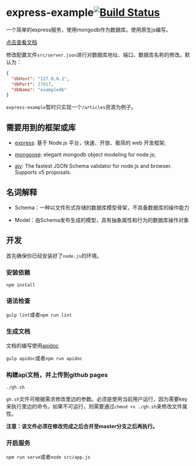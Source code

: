 # express-example[![Build Status](https://travis-ci.org/classLfz/express-example.svg?branch=master)](https://travis-ci.org/classLfz/express-example)

一个简单的express服务，使用mongodb作为数据库。使用原生js编写。

[点击查看文档](https://classlfz.github.io/express-example/)

修改配置文件`src/server.json`进行对数据库地址、端口、数据库名称的修改。默认为：
```json
{
  "dbHost": "127.0.0.1",
  "dbPort": 27017,
  "dbName": "exampledb"
}
```

`express-example`暂时只实现一个`/articles`资源为例子。

## 需要用到的框架或库

- [express](http://www.expressjs.com.cn/): 基于 Node.js 平台，快速、开放、极简的 web 开发框架;

- [mongoose](http://mongoosejs.com/): elegant mongodb object modeling for node.js;

- [ajv](https://github.com/epoberezkin/ajv): The fastest JSON Schema validator for node.js and browser. Supports v5 proposals.

## 名词解释

- Schema：一种以文件形式存储的数据库模型骨架，不具备数据库的操作能力

- Model：由Schema发布生成的模型，具有抽象属性和行为的数据库操作对象

## 开发

首先确保你已经安装好了`node.js`的环境。

### 安装依赖

`npm install`

### 语法检查

`gulp lint`或者`npm run lint`

### 生成文档

文档的编写使用[apidoc](http://apidocjs.com/)

`gulp apidoc`或者`npm run apidoc`

### 构建api文档，并上传到github pages

`./gh.sh`

`gh.sh`文件可根据需求修改里边的参数。必须是使用当前用户运行，因为需要key来执行里边的命令。如果不可运行，则需要通过`chmod +x ./gh.sh`来修改文件属性。

**注意：该文件必须在修改完成之后合并至master分支之后再执行。**

### 开启服务

`npm run serve`或者`node src/app.js`
